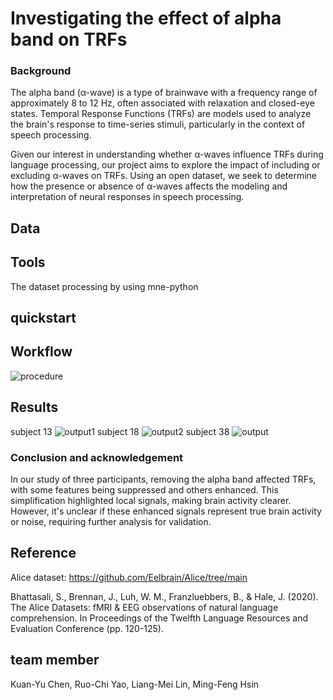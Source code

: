 # Investigating the effect of alpha band on TRFs

### Background

The alpha band (α-wave) is a type of brainwave with a frequency range of approximately 8 to 12 Hz, often associated with relaxation and closed-eye states. Temporal Response Functions (TRFs) are models used to analyze the brain's response to time-series stimuli, particularly in the context of speech processing. 

Given our interest in understanding whether α-waves influence TRFs during language processing, our project aims to explore the impact of including or excluding α-waves on TRFs. Using an open dataset, we seek to determine how the presence or absence of α-waves affects the modeling and interpretation of neural responses in speech processing.

## Data

## Tools
The dataset processing by using mne-python
## quickstart



## Workflow
![procedure](https://github.com/Aiame/2024_brain_hack_school_project/assets/127302047/02da82a1-8a8f-471f-b1e0-2bd33666e010)

## Results
subject 13
![output1](https://github.com/Aiame/2024_brain_hack_school_project/assets/127302047/59d47fd7-c0da-46c0-95d3-c3bede280c8b)
subject 18
![output2](https://github.com/Aiame/2024_brain_hack_school_project/assets/127302047/f506544d-c1b5-43d7-ba86-0e52ab8b5b2d)
subject 38
![output](https://github.com/Aiame/2024_brain_hack_school_project/assets/127302047/1746d269-7fec-4b13-ab4d-1a6ebcfe9f49)

### Conclusion and acknowledgement

In our study of three participants, removing the alpha band affected TRFs, with some features being suppressed and others enhanced. This simplification highlighted local signals, making brain activity clearer. However, it's unclear if these enhanced signals represent true brain activity or noise, requiring further analysis for validation.

## Reference
Alice dataset: https://github.com/Eelbrain/Alice/tree/main

Bhattasali, S., Brennan, J., Luh, W. M., Franzluebbers, B., & Hale, J. (2020). The Alice Datasets: fMRI & EEG observations of natural language comprehension. In Proceedings of the Twelfth Language Resources and Evaluation Conference (pp. 120-125).

## team member
Kuan-Yu Chen, Ruo-Chi Yao, Liang-Mei Lin, Ming-Feng Hsin
